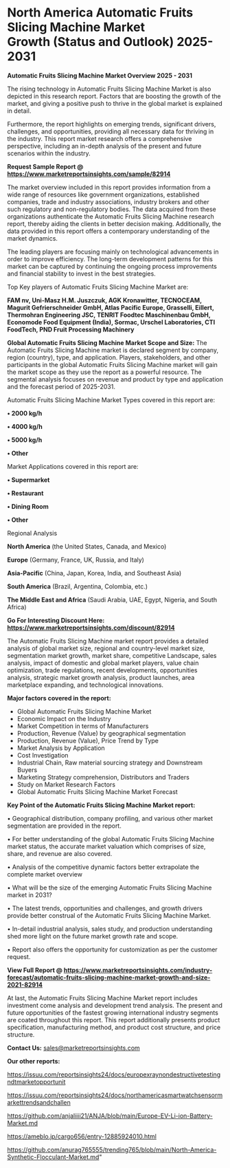 # North America Automatic Fruits Slicing Machine Market Growth (Status and Outlook) 2025-2031

<Strong> Automatic Fruits Slicing Machine Market Overview 2025 - 2031</strong>

The rising technology in Automatic Fruits Slicing Machine Market is also depicted in this research report. Factors that are boosting the growth of the market, and giving a positive push to thrive in the global market is explained in detail.

Furthermore, the report highlights on emerging trends, significant drivers, challenges, and opportunities, providing all necessary data for thriving in the industry. This report market research offers a comprehensive perspective, including an in-depth analysis of the present and future scenarios within the industry.

<strong>Request Sample Report @ <a href=https://www.marketreportsinsights.com/sample/82914>https://www.marketreportsinsights.com/sample/82914</a></strong>

The market overview included in this report provides information from a wide range of resources like government organizations, established companies, trade and industry associations, industry brokers and other such regulatory and non-regulatory bodies. The data acquired from these organizations authenticate the Automatic Fruits Slicing Machine research report, thereby aiding the clients in better decision making. Additionally, the data provided in this report offers a contemporary understanding of the market dynamics.

The leading players are focusing mainly on technological advancements in order to improve efficiency. The long-term development patterns for this market can be captured by continuing the ongoing process improvements and financial stability to invest in the best strategies.

Top Key players of Automatic Fruits Slicing Machine Market are:

<strong>FAM nv, Uni-Masz H.M. Juszczuk, AGK Kronawitter, TECNOCEAM, Magurit Gefrierschneider GmbH, Atlas Pacific Europe, Grasselli, Eillert, Thermohran Engineering JSC, TENRIT Foodtec Maschinenbau GmbH, Economode Food Equipment (India), Sormac, Urschel Laboratories, CTI FoodTech, PND Fruit Processing Machinery</strong>

<strong><b>Global Automatic Fruits Slicing Machine Market Scope and Size:</b></strong>
The Automatic Fruits Slicing Machine market is declared segment by company, region (country), type, and application. Players, stakeholders, and other participants in the global Automatic Fruits Slicing Machine market will gain the market scope as they use the report as a powerful resource. The segmental analysis focuses on revenue and product by type and application and the forecast period of 2025-2031.

Automatic Fruits Slicing Machine Market Types covered in this report are:

<strong>• 2000 kg/h

• 4000 kg/h

• 5000 kg/h

• Other</strong>

Market Applications covered in this report are:

<strong>• Supermarket

• Restaurant

• Dining Room

• Other</strong> 

Regional Analysis

<strong>North America</strong> (the United States, Canada, and Mexico)

<strong>Europe</strong> (Germany, France, UK, Russia, and Italy)

<strong>Asia-Pacific</strong> (China, Japan, Korea, India, and Southeast Asia)

<strong>South America</strong> (Brazil, Argentina, Colombia, etc.)

<strong>The Middle East and Africa</strong> (Saudi Arabia, UAE, Egypt, Nigeria, and South Africa)

<strong>Go For Interesting Discount Here: <a href=https://www.marketreportsinsights.com/discount/82914>https://www.marketreportsinsights.com/discount/82914</a></strong>

The Automatic Fruits Slicing Machine market report provides a detailed analysis of global market size, regional and country-level market size, segmentation market growth, market share, competitive Landscape, sales analysis, impact of domestic and global market players, value chain optimization, trade regulations, recent developments, opportunities analysis, strategic market growth analysis, product launches, area marketplace expanding, and technological innovations.

<strong><b>Major factors covered in the report:</b></strong>
<ul>
  <li>Global Automatic Fruits Slicing Machine Market </li>
  <li>Economic Impact on the Industry</li>
  <li>Market Competition in terms of Manufacturers</li>
  <li>Production, Revenue (Value) by geographical segmentation</li>
  <li>Production, Revenue (Value), Price Trend by Type</li>
  <li>Market Analysis by Application</li>
  <li>Cost Investigation</li>
  <li>Industrial Chain, Raw material sourcing strategy and Downstream Buyers</li>
  <li>Marketing Strategy comprehension, Distributors and Traders</li>
  <li>Study on Market Research Factors</li>
  <li>Global Automatic Fruits Slicing Machine Market Forecast</li>
</ul>

<strong><b>Key Point of the Automatic Fruits Slicing Machine Market report:</b></strong>

• Geographical distribution, company profiling, and various other market segmentation are provided in the report.

• For better understanding of the global Automatic Fruits Slicing Machine market status, the accurate market valuation which comprises of size, share, and revenue are also covered.

• Analysis of the competitive dynamic factors better extrapolate the complete market overview

• What will be the size of the emerging Automatic Fruits Slicing Machine market in 2031?

• The latest trends, opportunities and challenges, and growth drivers provide better construal of the Automatic Fruits Slicing Machine Market.

• In-detail industrial analysis, sales study, and production understanding shed more light on the future market growth rate and scope.

• Report also offers the opportunity for customization as per the customer request.

<strong><b>View Full Report @ <a href=https://www.marketreportsinsights.com/industry-forecast/automatic-fruits-slicing-machine-market-growth-and-size-2021-82914>https://www.marketreportsinsights.com/industry-forecast/automatic-fruits-slicing-machine-market-growth-and-size-2021-82914</a></b></strong>


At last, the Automatic Fruits Slicing Machine Market report includes investment come analysis and development trend analysis. The present and future opportunities of the fastest growing international industry segments are coated throughout this report. This report additionally presents product specification, manufacturing method, and product cost structure, and price structure.

<strong>Contact Us:</strong>
sales@marketreportsinsights.com

<strong>Our other reports:</strong>

<a href=https://issuu.com/reportsinsights24/docs/europexraynondestructivetestingndtmarketopportunit>https://issuu.com/reportsinsights24/docs/europexraynondestructivetestingndtmarketopportunit</a>

<a href=https://issuu.com/reportsinsights24/docs/northamericasmartwatchsensormarkettrendsandchallen>https://issuu.com/reportsinsights24/docs/northamericasmartwatchsensormarkettrendsandchallen</a>

<a href=https://github.com/anjaliiii21/ANJA/blob/main/Europe-EV-Li-ion-Battery-Market.md>https://github.com/anjaliiii21/ANJA/blob/main/Europe-EV-Li-ion-Battery-Market.md</a>

<a href=https://ameblo.jp/cargo656/entry-12885924010.html>https://ameblo.jp/cargo656/entry-12885924010.html</a>

<a href=https://github.com/anurag765555/trending765/blob/main/North-America-Synthetic-Flocculant-Market.md>https://github.com/anurag765555/trending765/blob/main/North-America-Synthetic-Flocculant-Market.md</a>"
